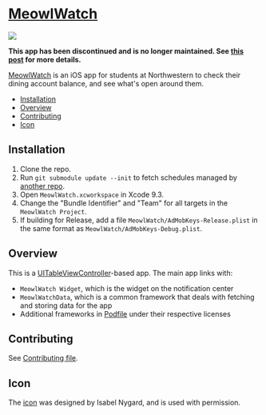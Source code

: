 [MeowlWatch]
============

[![][App Icon]][MeowlWatch]

**This app has been discontinued and is no longer maintained. See [this post](https://jonathanchan.me/goodbye-meowlwatch) for more details.**

[MeowlWatch] is an iOS app for students at Northwestern to check their dining account balance, and see what's open around them.

[MeowlWatch]: https://itunes.apple.com/us/app/meowlwatch-for-northwestern-university-dining/id1219875692?mt=8
[App Icon]: 1024.png

- [Installation]
- [Overview]
- [Contributing]
- [Icon]

[Installation]: #installation
[Overview]: #overview
[Contributing]: #contributing
[Icon]: #icon

Installation
------------
1. Clone the repo.
2. Run `git submodule update --init` to fetch schedules managed by [another repo][Schedules].
3. Open `MeowlWatch.xcworkspace` in Xcode 9.3.
4. Change the "Bundle Identifier" and "Team" for all targets in the `MeowlWatch Project`.
5. If building for Release, add a file `MeowlWatch/AdMobKeys-Release.plist` in the same format as `MeowlWatch/AdMobKeys-Debug.plist`.

[Schedules]: https://github.com/NathanJang/MeowlWatch-Schedules

Overview
--------
This is a [UITableViewController]-based app. The main app links with:

- `MeowlWatch Widget`, which is the widget on the notification center
- `MeowlWatchData`, which is a common framework that deals with fetching and storing data for the app
- Additional frameworks in [Podfile] under their respective licenses

[UITableViewController]: https://developer.apple.com/documentation/uikit/uitableviewcontroller
[Podfile]: Podfile

Contributing
------------
See [Contributing file].

[Contributing file]: CONTRIBUTING.md

Icon
----
The [icon][App Icon] was designed by Isabel Nygard, and is used with permission.

